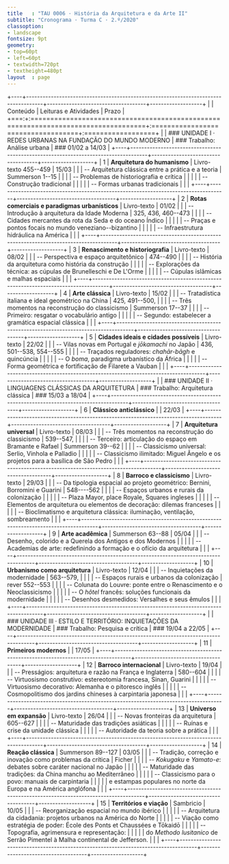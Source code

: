 ```yaml
---
title   : "TAU 0006 · História da Arquitetura e da Arte II"
subtitle: "Cronograma · Turma C · 2.º/2020"
classoption:
- landscape
fontsize: 9pt
geometry:
- top=60pt
- left=60pt
- textwidth=720pt
- textheight=480pt
layout  : page
---
```


+----+------------------------------------------------------------------------------------+------------------------------------+-------------------+
|    | Conteúdo                                                                           | Leituras e Atividades              | Prazo             |
+===:+:===================================================================================+:===================================+:==================+
|    | ### UNIDADE I · REDES URBANAS NA FUNDAÇÃO DO MUNDO MODERNO                         | ### Trabalho: Análise urbana       | ### 01/02 a 14/03 |
+----+------------------------------------------------------------------------------------+------------------------------------+-------------------+
|  1 | **Arquitetura do humanismo**                                                       | Livro-texto 455--459               | 15/03             |
|    | -- Arquitetura clássica entre a prática e a teoria                                 | Summerson 1--15                    |                   |
|    | -- Problemas de historiografia e crítica                                           |                                    |                   |
|    | -- Construção tradicional                                                          |                                    |                   |
|    | -- Formas urbanas tradicionais                                                     |                                    |                   |
+----+------------------------------------------------------------------------------------+------------------------------------+-------------------+
|  2 | **Rotas comerciais e paradigmas urbanísticos**                                     | Livro-texto                        | 01/02             |
|    | -- Introdução à arquitetura da Idade Moderna                                       | 325, 436, 460--473                 |                   |
|    | -- Cidades mercantes da rota da Seda e do oceano Índico                            |                                    |                   |
|    | -- Praças e pontos focais no mundo veneziano--bizantino                            |                                    |                   |
|    | -- Infraestrutura hidráulica na América                                            |                                    |                   |
+----+------------------------------------------------------------------------------------+------------------------------------+-------------------+
|  3 | **Renascimento e historiografia**                                                  | Livro-texto                        | 08/02             |
|    | -- Perspectiva e espaço arquitetônico                                              | 474--490                           |                   |
|    | -- História da arquitetura como história da construção                             |                                    |                   |
|    | -- Explorações da técnica: as cúpulas de Brunelleschi e De L'Orme                  |                                    |                   |
|    | -- Cúpulas islâmicas e malhas espaciais                                            |                                    |                   |
+----+------------------------------------------------------------------------------------+------------------------------------+-------------------+
|  4 | **Arte clássica**                                                                  | Livro-texto                        | 15/02             |
|    | -- Tratadística italiana e ideal geométrico na China                               | 425, 491--500,                     |                   |
|    | -- Três momentos na reconstrução do classicismo                                    | Summerson 17--37                   |                   |
|    | -- Primeiro: resgatar o vocabulário antigo                                         |                                    |                   |
|    | -- Segundo: estabelecer a gramática espacial clássica                              |                                    |                   |
+----+------------------------------------------------------------------------------------+------------------------------------+-------------------+
|  5 | **Cidades ideais e cidades possíveis**                                             | Livro-texto                        | 22/02             |
|    | -- Vilas novas em Portugal e *jōkamachi* no Japão                                  | 436, 501--538, 554--555            |                   |
|    | -- Traçados reguladores: *chahār-bāgh* e quincúncia                                |                                    |                   |
|    | -- O *boma*, paradigma urbanístico da África                                       |                                    |                   |
|    | -- Forma geométrica e fortificação de Filarete a Vauban                            |                                    |                   |
+----+------------------------------------------------------------------------------------+------------------------------------+-------------------+
|    | ### UNIDADE II · LINGUAGENS CLÁSSICAS DA ARQUITETURA                               | ### Trabalho: Arquitetura clássica | ### 15/03 a 18/04 |
+----+------------------------------------------------------------------------------------+------------------------------------+-------------------+
|  6 | **Clássico anticlássico**                                                          |                                    | 22/03             |
+----+------------------------------------------------------------------------------------+------------------------------------+-------------------+
|  7 | **Arquitetura universal**                                                          | Livro-texto                        | 08/03             |
|    | -- Três momentos na reconstrução do classicismo                                    | 539--547,                          |                   |
|    | -- Terceiro: articulação do espaço em Bramante e Rafael                            | Summerson 39--62                   |                   |
|    | -- Classicismo universal: Serlio, Vinhola e Palladio                               |                                    |                   |
|    | -- Classicismo ilimitado: Miguel Ângelo e os projetos para a basílica de São Pedro |                                    |                   |
+----+------------------------------------------------------------------------------------+------------------------------------+-------------------+
|  8 | **Barroco e classicismo**                                                          | Livro-texto                        | 29/03             |
|    | -- Da tipologia espacial ao projeto geométrico: Bernini, Borromini e Guarini       | 548----562                         |                   |
|    | -- Espaços urbanos e rurais da colonização                                         |                                    |                   |
|    | -- Plaza Mayor, place Royale, Squares ingleses                                     |                                    |                   |
|    | -- Elementos de arquitetura ou elementos de decoração: dilemas franceses           |                                    |                   |
|    | -- Bioclimatismo e arquitetura clássica: iluminação, ventilação, sombreamento      |                                    |                   |
+----+------------------------------------------------------------------------------------+------------------------------------+-------------------+
|  9 | **Arte acadêmica**                                                                 | Summerson 63--88                   | 05/04             |
|    | -- Desenho, colorido e a Querela dos Antigos e dos Modernos                        |                                    |                   |
|    | -- Academias de arte: redefinindo a formação e o ofício da arquitetura             |                                    |                   |
+----+------------------------------------------------------------------------------------+------------------------------------+-------------------+
| 10 | **Urbanismo como arquitetura**                                                     | Livro-texto                        | 12/04             |
|    | -- Inquietações da modernidade                                                     | 563--579,                          |                   |
|    | -- Espaços rurais e urbanos da colonização                                         | rever 552--553                     |                   |
|    | -- Colunata do Louvre: ponte entre o Renascimento e o Neoclassicismo               |                                    |                   |
|    | -- O *hôtel* francês: soluções funcionais da modernidade                           |                                    |                   |
|    | -- Desenhos desmedidos: Versalhes e seus êmulos                                    |                                    |                   |
+----+------------------------------------------------------------------------------------+------------------------------------+-------------------+
|    | ### UNIDADE III · ESTILO E TERRITÓRIO: INQUIETAÇÕES DA MODERNIDADE                 | ### Trabalho: Pesquisa e crítica   | ### 19/04 a 22/05 |
+----+------------------------------------------------------------------------------------+------------------------------------+-------------------+
| 11 | **Primeiros modernos**                                                             |                                    | 17/05             |
+----+------------------------------------------------------------------------------------+------------------------------------+-------------------+
| 12 | **Barroco internacional**                                                          | Livro-texto                        | 19/04             |
|    | -- Presságios: arquitetura e razão na França e Inglaterra                          | 580--604                           |                   |
|    | -- Virtuosismo construtivo: estereotomia francesa, Sinan, Guarini                  |                                    |                   |
|    | -- Virtuosismo decorativo: Alemanha e o pitoresco inglês                           |                                    |                   |
|    | -- Cosmopolitismo dos jardins chineses à carpintaria japonesa                      |                                    |                   |
+----+------------------------------------------------------------------------------------+------------------------------------+-------------------+
| 13 | **Universo em expansão**                                                           | Livro-texto                        | 26/04             |
|    | -- Novas fronteiras da arquitetura                                                 | 605--627                           |                   |
|    | -- Maturidade das tradições asiáticas                                              |                                    |                   |
|    | -- Ruínas e crise da unidade clássica                                              |                                    |                   |
|    | -- Autoridade da teoria sobre a prática                                            |                                    |                   |
+----+------------------------------------------------------------------------------------+------------------------------------+-------------------+
| 14 | **Reação clássica**                                                                | Summerson 89--127                  | 03/05             |
|    | -- Tradição, correção e inovação como problemas da crítica                         | Ficher                             |                   |
|    | -- *Kokugaku* e *Yamato-e*: debates sobre caráter nacional no Japão                |                                    |                   |
|    | -- Maturidade das tradições: da China manchu ao Mediterrâneo                       |                                    |                   |
|    | -- Classicismo para o povo: manuais de carpintaria                                 |                                    |                   |
|    | e estampas populares no norte da Europa e na América anglófona                     |                                    |                   |
+----+------------------------------------------------------------------------------------+------------------------------------+-------------------+
| 15 | **Territórios e viação**                                                           | Sambricio                          | 10/05             |
|    | -- Reorganização espacial no mundo ibérico                                         |                                    |                   |
|    | -- Arquitetura da cidadania: projetos urbanos na América do Norte                  |                                    |                   |
|    | -- Viação como estratégia de poder: École des Ponts et Chaussées e Tōkaidō         |                                    |                   |
|    | -- Topografia, agrimensura e representação:                                        |                                    |                   |
|    | do *Methodo lusitanico* de Serrão Pimentel à Malha continental de Jefferson.       |                                    |                   |
+----+------------------------------------------------------------------------------------+------------------------------------+-------------------+

